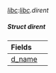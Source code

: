 _[libc](../../modules/libc/libc-module.md):[libc](../../modules/libc/libc-module.md).dirent_
##### Struct dirent

| Fields | |
|:---|:---|
| [d\_name](libc-dirent-d_name.md) |  |
